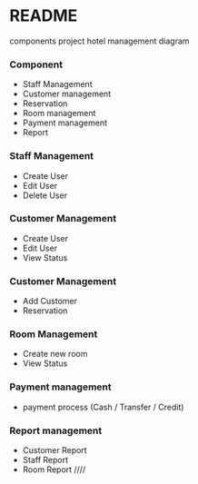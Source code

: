 # README #

components project hotel management diagram

### Component ###

* Staff Management
* Customer management
* Reservation
* Room management
* Payment management
* Report

### Staff Management ###
* Create User 
* Edit User
* Delete User
	
### Customer Management ###
* Create User 
* Edit User
* View Status

### Customer Management ###
* Add Customer
* Reservation

### Room Management ###
* Create new room
* View Status

### Payment management ###
* payment process (Cash / Transfer / Credit)

### Report management ###
* Customer Report
* Staff Report
* Room Report
////
